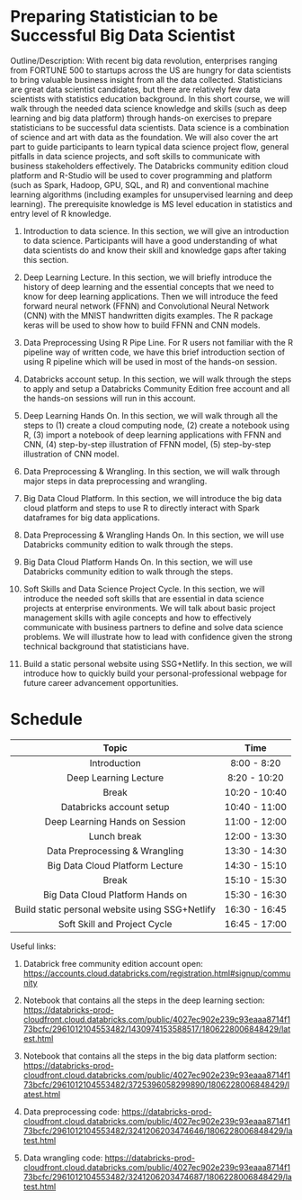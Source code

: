 # Preparing Statistician to be Successful Big Data Scientist

Outline/Description: With recent big data revolution, enterprises ranging from FORTUNE 500 to startups across the US are hungry for data scientists to bring valuable business insight from all the data collected. Statisticians are great data scientist candidates, but there are relatively few data scientists with statistics education background. In this short course, we will walk through the needed data science knowledge and skills (such as deep learning and big data platform) through hands-on exercises to prepare statisticians to be successful data scientists. Data science is a combination of science and art with data as the foundation. We will also cover the art part to guide participants to learn typical data science project flow, general pitfalls in data science projects, and soft skills to communicate with business stakeholders effectively. The Databricks community edition cloud platform and R-Studio will be used to cover programming and platform (such as Spark, Hadoop, GPU, SQL, and R) and conventional machine learning algorithms (including examples for unsupervised learning and deep learning). The prerequisite knowledge is MS level education in statistics and entry level of R knowledge.

1. Introduction to data science. In this section, we will give an introduction to data science. Participants will have a good understanding of what data scientists do and know their skill and knowledge gaps after taking this section.

2. Deep Learning Lecture. In this section, we will briefly introduce the history of deep learning and the essential concepts that we need to know for deep learning applications. Then we will introduce the feed forward neural network (FFNN) and Convolutional Neural Network (CNN) with the MNIST handwritten digits examples. The R package keras will be used to show how to build FFNN and CNN models.

3. Data Preprocessing Using R Pipe Line. For R users not familiar with the R pipeline way of written code, we have this brief introduction section of using R pipeline which will be used in most of the hands-on session.

4. Databricks account setup. In this section, we will walk through the steps to apply and setup a Databricks Community Edition free account and all the hands-on sessions will run in this account.

5. Deep Learning Hands On. In this section, we will walk through all the steps to (1) create a cloud computing node, (2) create a notebook using R, (3) import a notebook of deep learning applications with FFNN and CNN, (4) step-by-step illustration of FFNN model, (5) step-by-step illustration of CNN model.

6. Data Preprocessing & Wrangling. In this section, we will walk through major steps in data preprocessing and wrangling.

7. Big Data Cloud Platform. In this section, we will introduce the big data cloud platform and steps to use R to directly interact with Spark dataframes for big data applications.

8. Data Preprocessing & Wrangling Hands On. In this section, we will use Databricks community edition to walk through the steps.

9. Big Data Cloud Platform Hands On. In this section, we will use Databricks community edition to walk through the steps.

10. Soft Skills and Data Science Project Cycle. In this section, we will introduce the needed soft skills that are essential in data science projects at enterprise environments. We will talk about basic project management skills with agile concepts and how to effectively communicate with business partners to define and solve data science problems. We will illustrate how to lead with confidence given the strong technical background that statisticians have.

11. Build a static personal website using SSG+Netlify. In this section, we will introduce how to quickly build your personal-professional webpage for future career advancement opportunities.  

# Schedule

| Topic | Time |
| :---: | :---: |
| Introduction |  8:00 - 8:20 |
| Deep Learning Lecture | 8:20 - 10:20 |
| Break | 10:20 - 10:40 |
| Databricks account setup | 10:40 - 11:00 |
| Deep Learning Hands on Session | 11:00 - 12:00 |
| Lunch break | 12:00 - 13:30 |
| Data Preprocessing & Wrangling | 13:30 - 14:30 |
| Big Data Cloud Platform Lecture | 14:30 - 15:10 |
| Break | 15:10 - 15:30 |
| Big Data Cloud Platform Hands on | 15:30 - 16:30 |
| Build static personal website using SSG+Netlify | 16:30 - 16:45 |
| Soft Skill and Project Cycle | 16:45 - 17:00 |

Useful links:

1. Databrick free community edition account open: https://accounts.cloud.databricks.com/registration.html#signup/community

2. Notebook that contains all the steps in the deep learning section: https://databricks-prod-cloudfront.cloud.databricks.com/public/4027ec902e239c93eaaa8714f173bcfc/2961012104553482/1430974153588517/1806228006848429/latest.html 

3. Notebook that contains all the steps in the big data platform section:
https://databricks-prod-cloudfront.cloud.databricks.com/public/4027ec902e239c93eaaa8714f173bcfc/2961012104553482/3725396058299890/1806228006848429/latest.html 

4. Data preprocessing code:
https://databricks-prod-cloudfront.cloud.databricks.com/public/4027ec902e239c93eaaa8714f173bcfc/2961012104553482/3241206203474646/1806228006848429/latest.html

5. Data wrangling code: https://databricks-prod-cloudfront.cloud.databricks.com/public/4027ec902e239c93eaaa8714f173bcfc/2961012104553482/3241206203474687/1806228006848429/latest.html 
